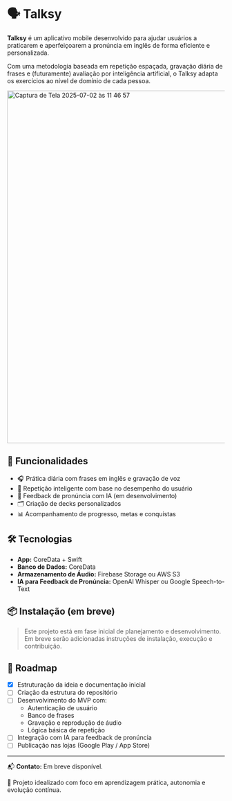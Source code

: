 # 🗣️ Talksy

**Talksy** é um aplicativo mobile desenvolvido para ajudar usuários a praticarem e aperfeiçoarem a pronúncia em inglês de forma eficiente e personalizada.

Com uma metodologia baseada em repetição espaçada, gravação diária de frases e (futuramente) avaliação por inteligência artificial, o Talksy adapta os exercícios ao nível de domínio de cada pessoa.

<img width="814" alt="Captura de Tela 2025-07-02 às 11 46 57" src="https://github.com/user-attachments/assets/aba23201-2a3d-420a-9735-5d3231c19c10" />


## 🚀 Funcionalidades

- 🎧 Prática diária com frases em inglês e gravação de voz
- 🔁 Repetição inteligente com base no desempenho do usuário
- 🧠 Feedback de pronúncia com IA (em desenvolvimento)
- 🗂️ Criação de decks personalizados
- 📊 Acompanhamento de progresso, metas e conquistas

## 🛠️ Tecnologias

- **App:** CoreData + Swift
- **Banco de Dados:** CoreData
- **Armazenamento de Áudio:** Firebase Storage ou AWS S3
- **IA para Feedback de Pronúncia:** OpenAI Whisper ou Google Speech-to-Text

## 📦 Instalação (em breve)

> Este projeto está em fase inicial de planejamento e desenvolvimento. Em breve serão adicionadas instruções de instalação, execução e contribuição.

## 📌 Roadmap

- [x] Estruturação da ideia e documentação inicial
- [ ] Criação da estrutura do repositório
- [ ] Desenvolvimento do MVP com:
  - Autenticação de usuário
  - Banco de frases
  - Gravação e reprodução de áudio
  - Lógica básica de repetição
- [ ] Integração com IA para feedback de pronúncia
- [ ] Publicação nas lojas (Google Play / App Store)

---

📬 **Contato:** Em breve disponível.

🧠 Projeto idealizado com foco em aprendizagem prática, autonomia e evolução contínua.

